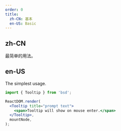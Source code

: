 ```yaml
---
order: 0
title:
  zh-CN: 基本
  en-US: Basic
---
```


## zh-CN

最简单的用法。

## en-US

The simplest usage.

```jsx
import { Tooltip } from 'bsd';

ReactDOM.render(
  <Tooltip title="prompt text">
    <span>Tooltip will show on mouse enter.</span>
  </Tooltip>,
  mountNode,
);
```
